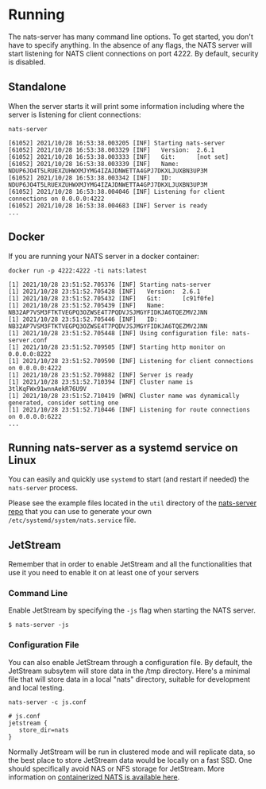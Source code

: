 # Running

The nats-server has many command line options. To get started, you don't have to specify anything. In the absence of any flags, the NATS server will start listening for NATS client connections on port 4222. By default, security is disabled.

## Standalone

When the server starts it will print some information including where the server is listening for client connections:

```shell
nats-server
```
```text
[61052] 2021/10/28 16:53:38.003205 [INF] Starting nats-server
[61052] 2021/10/28 16:53:38.003329 [INF]   Version:  2.6.1
[61052] 2021/10/28 16:53:38.003333 [INF]   Git:      [not set]
[61052] 2021/10/28 16:53:38.003339 [INF]   Name:     NDUP6JO4T5LRUEXZUHWXMJYMG4IZAJDNWETTA4GPJ7DKXLJUXBN3UP3M
[61052] 2021/10/28 16:53:38.003342 [INF]   ID:       NDUP6JO4T5LRUEXZUHWXMJYMG4IZAJDNWETTA4GPJ7DKXLJUXBN3UP3M
[61052] 2021/10/28 16:53:38.004046 [INF] Listening for client connections on 0.0.0.0:4222
[61052] 2021/10/28 16:53:38.004683 [INF] Server is ready
...
```

## Docker

If you are running your NATS server in a docker container:

```shell
docker run -p 4222:4222 -ti nats:latest
```
```text
[1] 2021/10/28 23:51:52.705376 [INF] Starting nats-server
[1] 2021/10/28 23:51:52.705428 [INF]   Version:  2.6.1
[1] 2021/10/28 23:51:52.705432 [INF]   Git:      [c91f0fe]
[1] 2021/10/28 23:51:52.705439 [INF]   Name:     NB32AP7VSM3FTKTVEGPQ3OZWSE4T7PQDVJSJMGYFIDKJA6TQEZMV2JNN
[1] 2021/10/28 23:51:52.705446 [INF]   ID:       NB32AP7VSM3FTKTVEGPQ3OZWSE4T7PQDVJSJMGYFIDKJA6TQEZMV2JNN
[1] 2021/10/28 23:51:52.705448 [INF] Using configuration file: nats-server.conf
[1] 2021/10/28 23:51:52.709505 [INF] Starting http monitor on 0.0.0.0:8222
[1] 2021/10/28 23:51:52.709590 [INF] Listening for client connections on 0.0.0.0:4222
[1] 2021/10/28 23:51:52.709882 [INF] Server is ready
[1] 2021/10/28 23:51:52.710394 [INF] Cluster name is 3tlKqFWx91wnnAekR76U9V
[1] 2021/10/28 23:51:52.710419 [WRN] Cluster name was dynamically generated, consider setting one
[1] 2021/10/28 23:51:52.710446 [INF] Listening for route connections on 0.0.0.0:6222
...
```

## Running nats-server as a systemd service on Linux
You can easily and quickly use `systemd` to start (and restart if needed) the `nats-server` process. 

Please see the example files located in the `util` directory of the [nats-server repo](https://github.com/nats-io/nats-server/tree/main/util) that you can use to generate your own `/etc/systemd/system/nats.service` file.

## JetStream

Remember that in order to enable JetStream and all the functionalities that use it you need to enable it on at least one of your servers

### Command Line

Enable JetStream by specifying the `-js` flag when starting the NATS server.

`$ nats-server -js`

### Configuration File

You can also enable JetStream through a configuration file. By default, the JetStream subsytem will store data in the /tmp directory. Here's a minimal file that will store data in a local "nats" directory, suitable for development and local testing.

```shell
nats-server -c js.conf
```

```text
# js.conf
jetstream {
   store_dir=nats
}
```

Normally JetStream will be run in clustered mode and will replicate data, so the best place to store JetStream data would be locally on a fast SSD. One should specifically avoid NAS or NFS storage for JetStream.
More information on [containerized NATS is available here](nats_docker/).

